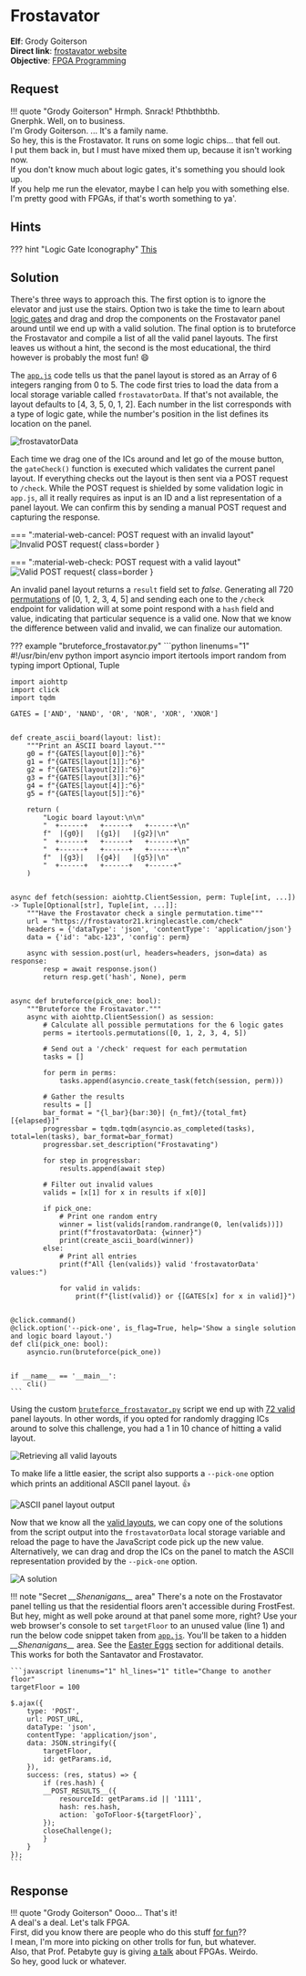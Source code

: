 # Frostavator

**Elf**: Grody Goiterson<br/>
**Direct link**: [frostavator website](https://frostavator21.kringlecastle.com?challenge=frostavator&id=105dca6f-8473-4bc6-b97f-ff0132c0f812)<br/>
**Objective**: [FPGA Programming](../objectives/o13.md)


## Request

!!! quote "Grody Goiterson"
    Hrmph. Snrack! Pthbthbthb.<br/>
    Gnerphk. Well, on to business.<br/>
    I'm Grody Goiterson. ... It's a family name.<br/>
    So hey, this is the Frostavator. It runs on some logic chips... that fell out.<br/>
    I put them back in, but I must have mixed them up, because it isn't working now.<br/>
    If you don't know much about logic gates, it's something you should look up.<br/>
    If you help me run the elevator, maybe I can help you with something else.<br/>
    I'm pretty good with FPGAs, if that's worth something to ya'.


## Hints

??? hint "Logic Gate Iconography"
    [This](https://www.geeksforgeeks.org/introduction-of-logic-gates/)


## Solution

There's three ways to approach this. The first option is to ignore the elevator and just use the stairs. Option two is take the time to learn about [logic gates](https://www.geeksforgeeks.org/introduction-of-logic-gates/) and drag and drop the components on the Frostavator panel around until we end up with a valid solution. The final option is to bruteforce the Frostavator and compile a list of all the valid panel layouts. The first leaves us without a hint, the second is the most educational, the third however is probably the most fun! :smile:

The [`app.js`](../artifacts/hints/h13/app.js) code tells us that the panel layout is stored as an Array of 6 integers ranging from 0 to 5. The code first tries to load the data from a local storage variable called `frostavatorData`. If that's not available, the layout defaults to [4, 3, 5, 0, 1, 2]. Each number in the list corresponds with a type of logic gate, while the number's position in the list defines its location on the panel.

![frostavatorData](../img/hints/h13/frostavator_data.png)

Each time we drag one of the ICs around and let go of the mouse button, the `gateCheck()` function is executed which validates the current panel layout. If everything checks out the layout is then sent via a POST request to `/check`. While the POST request is shielded by some validation logic in `app.js`, all it really requires as input is an ID and a list representation of a panel layout. We can confirm this by sending a manual POST request and capturing the response.

=== ":material-web-cancel: POST request with an invalid layout"
    ![Invalid POST request](../img/hints/h13/invalid_layout.png){ class=border }

=== ":material-web-check: POST request with a valid layout"
    ![Valid POST request](../img/hints/h13/valid_layout.png){ class=border }

An invalid panel layout returns a `result` field set to *false*. Generating all 720 [permutations](https://en.wikipedia.org/wiki/Permutation) of [0, 1, 2, 3, 4, 5] and sending each one to the `/check` endpoint for validation will at some point respond with a `hash` field and value, indicating that particular sequence is a valid one. Now that we know the difference between valid and invalid, we can finalize our automation.

??? example "bruteforce_frostavator.py"
    ```python linenums="1"
    #!/usr/bin/env python
    import asyncio
    import itertools
    import random
    from typing import Optional, Tuple

    import aiohttp
    import click
    import tqdm

    GATES = ['AND', 'NAND', 'OR', 'NOR', 'XOR', 'XNOR']


    def create_ascii_board(layout: list):
        """Print an ASCII board layout."""
        g0 = f"{GATES[layout[0]]:^6}"
        g1 = f"{GATES[layout[1]]:^6}"
        g2 = f"{GATES[layout[2]]:^6}"
        g3 = f"{GATES[layout[3]]:^6}"
        g4 = f"{GATES[layout[4]]:^6}"
        g5 = f"{GATES[layout[5]]:^6}"

        return (
            "Logic board layout:\n\n"
            "  +------+   +------+   +------+\n"
            f"  |{g0}|   |{g1}|   |{g2}|\n"
            "  +------+   +------+   +------+\n"
            "  +------+   +------+   +------+\n"
            f"  |{g3}|   |{g4}|   |{g5}|\n"
            "  +------+   +------+   +------+"
        )


    async def fetch(session: aiohttp.ClientSession, perm: Tuple[int, ...]) -> Tuple[Optional[str], Tuple[int, ...]]:
        """Have the Frostavator check a single permutation.time"""
        url = "https://frostavator21.kringlecastle.com/check"
        headers = {'dataType': 'json', 'contentType': 'application/json'}
        data = {'id': "abc-123", 'config': perm}

        async with session.post(url, headers=headers, json=data) as response:
            resp = await response.json()
            return resp.get('hash', None), perm


    async def bruteforce(pick_one: bool):
        """Bruteforce the Frostavator."""
        async with aiohttp.ClientSession() as session:
            # Calculate all possible permutations for the 6 logic gates
            perms = itertools.permutations([0, 1, 2, 3, 4, 5])

            # Send out a '/check' request for each permutation
            tasks = []

            for perm in perms:
                tasks.append(asyncio.create_task(fetch(session, perm)))

            # Gather the results
            results = []
            bar_format = "{l_bar}{bar:30}| {n_fmt}/{total_fmt} [{elapsed}]"
            progressbar = tqdm.tqdm(asyncio.as_completed(tasks), total=len(tasks), bar_format=bar_format)
            progressbar.set_description("Frostavating")

            for step in progressbar:
                results.append(await step)

            # Filter out invalid values
            valids = [x[1] for x in results if x[0]]

            if pick_one:
                # Print one random entry
                winner = list(valids[random.randrange(0, len(valids))])
                print(f"frostavatorData: {winner}")
                print(create_ascii_board(winner))
            else:
                # Print all entries
                print(f"All {len(valids)} valid 'frostavatorData' values:")

                for valid in valids:
                    print(f"{list(valid)} or {[GATES[x] for x in valid]}")


    @click.command()
    @click.option('--pick-one', is_flag=True, help='Show a single solution and logic board layout.')
    def cli(pick_one: bool):
        asyncio.run(bruteforce(pick_one))


    if __name__ == '__main__':
        cli()
    ```

Using the custom [`bruteforce_frostavator.py`](../tools/hints/h13/bruteforce_frostavator.py) script we end up with [72 valid](../tools/hints/h13/valid_combinations.txt) panel layouts. In other words, if you opted for randomly dragging ICs around to solve this challenge, you had a 1 in 10 chance of hitting a valid layout.

![Retrieving all valid layouts](../img/hints/h13/script_output_1.png)

To make life a little easier, the script also supports a `--pick-one` option which prints an additional ASCII panel layout. :thumbsup:

![ASCII panel layout output](../img/hints/h13/script_output_2.png)

Now that we know all the [valid layouts](../tools/hints/h13/valid_combinations.txt), we can copy one of the solutions from the script output into the `frostavatorData` local storage variable and reload the page to have the JavaScript code pick up the new value. Alternatively, we can drag and drop the ICs on the panel to match the ASCII representation provided by the `--pick-one` option.

![A solution](../img/hints/h13/a_solution.png)


!!! note "Secret *\_\_Shenanigans\_\_* area<span id="shenanigans"></span>"
    There's a note on the Frostavator panel telling us that the residential floors aren't accessible during FrostFest. But hey, might as well poke around at that panel some more, right? Use your web browser's console to set `targetFloor` to an unused value (line 1) and run the below code snippet taken from [`app.js`](../artifacts/hints/h13/app.js). You'll be taken to a hidden *\_\_Shenanigans\_\_* area. See the [Easter Eggs](http://127.0.0.1:8000/HolidayHackChallenge2021/easter_eggs/#the-discworld) section for additional details. This works for both the Santavator and Frostavator.

    ```javascript linenums="1" hl_lines="1" title="Change to another floor"
    targetFloor = 100

    $.ajax({
        type: 'POST',
        url: POST_URL,
        dataType: 'json',
        contentType: 'application/json',
        data: JSON.stringify({ 
            targetFloor,
            id: getParams.id,
        }),
        success: (res, status) => {
            if (res.hash) {
            __POST_RESULTS__({
                resourceId: getParams.id || '1111',
                hash: res.hash,
                action: `goToFloor-${targetFloor}`,
            });
            closeChallenge();
            }
        }
    });
    ```



## Response

!!! quote "Grody Goiterson"
    Oooo... That's it!<br/>
    A deal's a deal. Let's talk FPGA.<br/>
    First, did you know there are people who do this stuff [for fun](https://www.fpga4fun.com/MusicBox.html)??<br/>
    I mean, I'm more into picking on other trolls for fun, but whatever.<br/>
    Also, that Prof. Petabyte guy is giving [a talk](https://www.youtube.com/watch?v=GFdG1PJ4QjA) about FPGAs. Weirdo.<br/>
    So hey, good luck or whatever.
